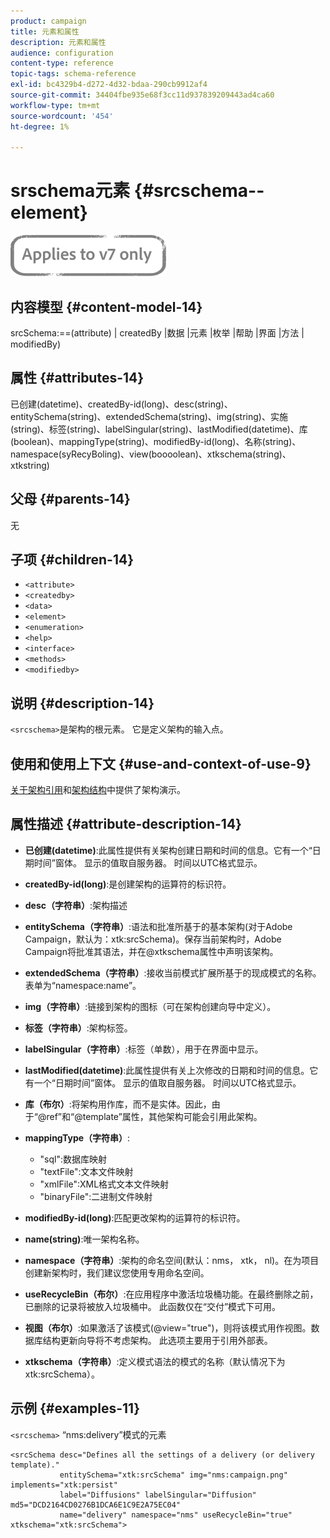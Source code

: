 ```yaml
---
product: campaign
title: 元素和属性
description: 元素和属性
audience: configuration
content-type: reference
topic-tags: schema-reference
exl-id: bc4329b4-d272-4d32-bdaa-290cb9912af4
source-git-commit: 34404fbe935e68f3cc11d937839209443ad4ca60
workflow-type: tm+mt
source-wordcount: '454'
ht-degree: 1%

---
```


# srschema元素 {#srcschema--element}

![](../../../assets/v7-only.svg)

## 内容模型 {#content-model-14}

srcSchema:==(attribute) | createdBy |数据 |元素 |枚举 |帮助 |界面 |方法 | modifiedBy)

## 属性 {#attributes-14}

已创建(datetime)、createdBy-id(long)、desc(string)、entitySchema(string)、extendedSchema(string)、img(string)、实施(string)、标签(string)、labelSingular(string)、lastModified(datetime)、库(boolean)、mappingType(string)、modifiedBy-id(long)、名称(string)、namespace(syRecyBoling)、view(boooolean)、xtkschema(string)、xtkstring)

## 父母 {#parents-14}

无

## 子项 {#children-14}

* `<attribute>`
* `<createdby>`
* `<data>`
* `<element>`
* `<enumeration>`
* `<help>`
* `<interface>`
* `<methods>`
* `<modifiedby>`

## 说明 {#description-14}

`<srcschema>`是架构的根元素。 它是定义架构的输入点。

## 使用和使用上下文 {#use-and-context-of-use-9}

[关于架构引用](../../../configuration/using/about-schema-reference.md)和[架构结构](../../../configuration/using/schema-structure.md)中提供了架构演示。

## 属性描述 {#attribute-description-14}

* **已创建(datetime)**:此属性提供有关架构创建日期和时间的信息。它有一个“日期时间”窗体。 显示的值取自服务器。 时间以UTC格式显示。
* **createdBy-id(long)**:是创建架构的运算符的标识符。
* **desc（字符串）**:架构描述
* **entitySchema（字符串）**:语法和批准所基于的基本架构(对于Adobe Campaign，默认为：xtk:srcSchema)。保存当前架构时，Adobe Campaign将批准其语法，并在@xtkschema属性中声明该架构。
* **extendedSchema（字符串）**:接收当前模式扩展所基于的现成模式的名称。表单为“namespace:name”。
* **img（字符串）**:链接到架构的图标（可在架构创建向导中定义）。
* **标签（字符串）**:架构标签。
* **labelSingular（字符串）**:标签（单数），用于在界面中显示。
* **lastModified(datetime)**:此属性提供有关上次修改的日期和时间的信息。它有一个“日期时间”窗体。 显示的值取自服务器。 时间以UTC格式显示。
* **库（布尔）**:将架构用作库，而不是实体。因此，由于“@ref”和“@template”属性，其他架构可能会引用此架构。
* **mappingType（字符串）**:

   * &quot;sql&quot;:数据库映射
   * &quot;textFile&quot;:文本文件映射
   * &quot;xmlFile&quot;:XML格式文本文件映射
   * &quot;binaryFile&quot;:二进制文件映射

* **modifiedBy-id(long)**:匹配更改架构的运算符的标识符。
* **name(string)**:唯一架构名称。
* **namespace（字符串）**:架构的命名空间(默认：nms， xtk， nl)。在为项目创建新架构时，我们建议您使用专用命名空间。
* **useRecycleBin（布尔）**:在应用程序中激活垃圾桶功能。在最终删除之前，已删除的记录将被放入垃圾桶中。 此函数仅在“交付”模式下可用。
* **视图（布尔）**:如果激活了该模式(@view=&quot;true&quot;)，则将该模式用作视图。数据库结构更新向导将不考虑架构。 此选项主要用于引用外部表。
* **xtkschema（字符串）**:定义模式语法的模式的名称（默认情况下为xtk:srcSchema）。

## 示例 {#examples-11}

`<srcschema>` “nms:delivery”模式的元素

```
<srcSchema desc="Defines all the settings of a delivery (or delivery template)."  
           entitySchema="xtk:srcSchema" img="nms:campaign.png" implements="xtk:persist" 
           label="Diffusions" labelSingular="Diffusion" md5="DCD2164CD0276B1DCA6E1C9E2A75EC04"
           name="delivery" namespace="nms" useRecycleBin="true" xtkschema="xtk:srcSchema">
```
